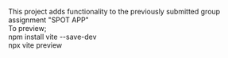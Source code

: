 This project adds functionality to the previously submitted group assignment "SPOT APP"<br>
To preview;<br>
npm install vite --save-dev <br>
npx vite preview
